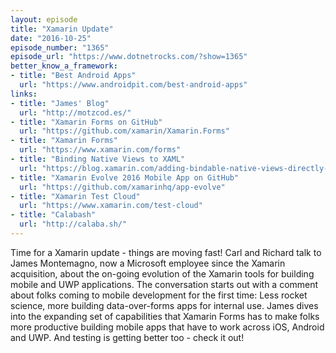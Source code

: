 ```yaml
---
layout: episode
title: "Xamarin Update"
date: "2016-10-25"
episode_number: "1365"
episode_url: "https://www.dotnetrocks.com/?show=1365"
better_know_a_framework:
- title: "Best Android Apps"
  url: "https://www.androidpit.com/best-android-apps"
links:
- title: "James' Blog"
  url: "http://motzcod.es/"
- title: "Xamarin Forms on GitHub"
  url: "https://github.com/xamarin/Xamarin.Forms"
- title: "Xamarin Forms"
  url: "https://www.xamarin.com/forms"
- title: "Binding Native Views to XAML"
  url: "https://blog.xamarin.com/adding-bindable-native-views-directly-to-xaml/"
- title: "Xamarin Evolve 2016 Mobile App on GitHub"
  url: "https://github.com/xamarinhq/app-evolve"
- title: "Xamarin Test Cloud"
  url: "https://www.xamarin.com/test-cloud"
- title: "Calabash"
  url: "http://calaba.sh/"
---
```


Time for a Xamarin update - things are moving fast! Carl and Richard talk to James Montemagno, now a Microsoft employee since the Xamarin acquisition, about the on-going evolution of the Xamarin tools for building mobile and UWP applications. The conversation starts out with a comment about folks coming to mobile development for the first time: Less rocket science, more building data-over-forms apps for internal use. James dives into the expanding set of capabilities that Xamarin Forms has to make folks more productive building mobile apps that have to work across iOS, Android and UWP. And testing is getting better too - check it out!

